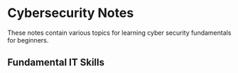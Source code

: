 # Cybersecurity Notes

These notes contain various topics for learning cyber security fundamentals for beginners.

## Fundamental IT Skills 


